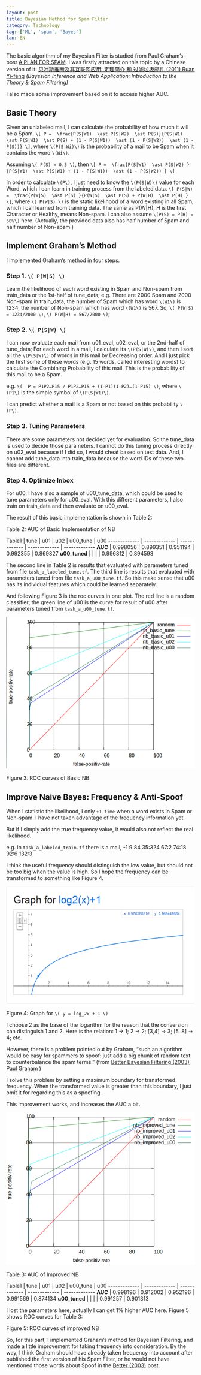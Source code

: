 ```yaml
---
layout: post
title: Bayesian Method for Spam Filter
category: Technology
tag: ['ML', 'spam', 'Bayes']
lan: EN
---
```


The basic algorithm of my Bayesian Filter is studied from Paul Graham’s post [A PLAN FOR SPAM](http://paulgraham.com/spam.html). I was firstly attracted on this topic by a Chinese version of it: [贝叶斯推断及其互联网应用: 定理简介 和 过滤垃圾邮件 (2011) Ruan Yi-feng](http://www.ruanyifeng.com/blog/2011/08/bayesian_inference_part_two.html) <i>(Bayesian Inference and Web Application: Introduction to the Theory & Spam Filtering)</i>

<!--preview-->

I also made some improvement based on it to access higher AUC.

## Basic Theory

Given an unlabeled mail, I can calculate the probability of how much it will be a Spam. `\[ P =  \frac{P(S|W1)  \ast P(S|W2)  \ast P(S)}{P(S|W1)  \ast P(S|W1)  \ast P(S) + (1 - P(S|W1))  \ast (1 - P(S|W2))  \ast (1 - P(S))} \]`, where `\(P(S|Wi)\)` is the probability of a mail to be Spam when it contains the word `\(Wi\)`.

Assuming `\( P(S) = 0.5 \)`, then `\[ P =  \frac{P(S|W1)  \ast P(S|W2) }{P(S|W1)  \ast P(S|W1) + (1 - P(S|W1))  \ast (1 - P(S|W2)) } \]`

In order to calculate `\(P\)`, I just need to know the `\(P(S|W)\)` value for each Word, which I can learn in training process from the labeled data.
`\[ P(S|W) =  \frac{P(W|S)  \ast P(S) }{P(W|S)  \ast P(S) + P(W|H)  \ast P(H) } \]`, where `\( P(W|S) \)` is the static likelihood of a word existing in all Spam, which I call learned from training data. The same as P(W|H), H is the first Character or Healthy, means Non-spam. I can also assume `\(P(S) = P(H) = 50%\)` here. (Actually, the provided data also has half  number of Spam and half number of Non-spam.)

## Implement Graham’s Method

I implemented Graham’s method in four steps.

### Step 1. `\( P(W|S) \)`

Learn the likelihood of each word existing in Spam and Non-spam from train_data or the 1st-half of tune_data;
e.g. There are 2000 Spam and 2000 Non-spam in train_data, the number of Spam which has word `\(W1\)` is 1234, the number of Non-spam which has word `\(W1\)` is 567. So, `\( P(W|S) = 1234/2000 \)`, `\( P(W|H) = 567/2000 \)`;

### Step 2. `\( P(S|W) \)`

I can now evaluate each mail from u01_eval, u02_eval, or the 2nd-half of tune_data; 
For each word in a mail, I calculate its `\(P(S|W)\)`, and then I sort all the `\(P(S|W)\)` of words in this mail by Decreasing order. And I just pick the first some of these words (e.g. 15 words, called interesting words) to calculate the Combining Probability of this mail. This is the probability of this mail to be a Spam. 

e.g. `\(  P = P1P2…P15 / P1P2…P15 + (1-P1)(1-P2)…(1-P15) \)`, where `\(P1\)` is the simple symbol of `\(P(S|W1)\)`.

I can predict whether a mail is a Spam or not based on this probability `\(P\)`.

### Step 3. Tuning Parameters

There are some parameters not decided yet for evaluation. So the tune_data is used to decide those parameters. I cannot do this tuning process directly on u02_eval because if I did so, I would cheat based on test data. And, I cannot add tune_data into train_data because the word IDs of these two files are different.

### Step 4. Optimize Inbox

For u00, I have also a sample of u00_tune_data, which could be used to tune parameters only for u00_eval. With this different parameters, I also train on train_data and then evaluate on u00_eval.

The result of this basic implementation is shown in Table 2:

<span class="pic">Table 2: AUC of Basic Implementation of NB</span>

  Table1 | tune | u01 | u02 | u00_tune | u00
  ------------- | ------------- |  ------------- | ------------- | ------------- 
  __AUC__  | 0.998056  |  0.899351  | 0.951194  | 0.992355  |  0.869827
  __u00_tuned__ | | | | 0.996812 | 0.894598


The second line in Table 2 is results that evaluated with parameters tuned from file `task_a_labeled_tune.tf`. The third line is results that evaluated with parameters tuned from file `task_a_u00_tune.tf`. So this make sense that u00 has its individual features which could be learned separately.

And following Figure 3 is the roc curves in one plot. The red line is a random classifier; the green line of u00 is the curve for result of u00 after parameters tuned from `task_a_u00_tune.tf`.

![ROC Basic Bayes](/images/spam-filter/roc_nb_basic.png)

<span class="pic">Figure 3: ROC curves of Basic NB</span>

## Improve Naive Bayes: Frequency & Anti-Spoof

When I statistic the likelihood, I only `+1 time` when a word exists in Spam or Non-spam. I have not taken advantage of the frequency information yet.

But if I simply add the true frequency value, it would also not reflect the real likelihood.

e.g. in `task_a_labeled_train.tf` there is a mail, -1 9:84 35:324 67:2 74:18 92:6 132:3

I think the useful frequency should distinguish the low value, but should not be too big when the value is high.
So I hope the frequency can be transformed to something like Figure 4. 

![y = log_2(x) + 1](/images/spam-filter/log_2_x_add1.png)

<span class="pic">Figure 4: Graph for `\( y = log_2⁡x + 1 \)`</span>

I choose 2 as the base of the logarithm for the reason that the conversion can distinguish 1 and 2. Here is the relation: 1 -> 1; 2 -> 2; [3,4] -> 3; [5..8] -> 4; etc.

However, there is a problem pointed out by Graham, “such an algorithm would be easy for spammers to spoof: just add a big chunk of random text to counterbalance the spam terms.” (from [Better Bayesian Filtering (2003) Paul Graham](10) )

I solve this problem by setting a maximum boundary for transformed frequency. When the transformed value is greater than this boundary, I just omit it for regarding this as a spoofing.

This improvement works, and increases the AUC a bit.

![ROC Improved Bayes](/images/spam-filter/roc_nb_improved.png)

<span class="pic">Table 3: AUC of Improved NB</span>

  Table1 | tune | u01 | u02 | u00_tune | u00
  ------------- | ------------- |  ------------- | ------------- | ------------- 
  __AUC__  | 0.998196  |  0.912002  | 0.952196  | 0.991569  |  0.874134
  __u00_tuned__ | | | | 0.991257 | 0.901313

I lost the parameters here, actually I can get 1% higher AUC here.
Figure 5 shows ROC curves for Table 3:

<span class="pic">Figure 5: ROC curves of improved NB</span>

So, for this part, I implemented Graham’s method for Bayesian Filtering, and made a little improvement for taking frequency into consideration. By the way, I think Graham should have already taken frequency into account after published the first version of his Spam Filter, or he would not have mentioned those words about Spoof in the [Better (2003)](10) post.

[10]: http://www.paulgraham.com/better.html